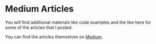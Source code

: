 # Medium Articles

You will find additional materials like code examples and the like here for some of the articles that I posted.

You can find the articles themselves on [Medium](https://medium.com/@oem_83498).
